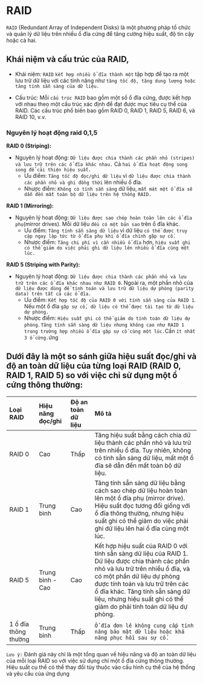 # RAID 

`RAID` (Redundant Array of Independent Disks) là một phương pháp tổ chức và quản lý dữ liệu trên nhiều ổ đĩa cứng để tăng cường hiệu suất, độ tin cậy hoặc cả hai.

## Khái niệm và cấu trúc của RAID,

- Khái niệm: `RAID` `kết hợp nhiều ổ đĩa thành một` tập hợp để tạo ra một lưu trữ dữ liệu với các tính năng như `tăng tốc độ, tăng dung lượng hoặc tăng tính sẵn sàng của dữ liệu.`

- Cấu trúc: Mỗi `cấu trúc RAID` bao gồm một số ổ đĩa cứng, được kết hợp với nhau theo một cấu trúc xác định để đạt được mục tiêu cụ thể của RAID. Các cấu trúc phổ biến bao gồm RAID 0, RAID 1, RAID 5, RAID 6, và RAID 10, v.v.

### Nguyên lý hoạt động raid 0,1,5

**RAID 0 (Striping):**

- Nguyên lý hoạt động: `Dữ liệu được chia thành các phần nhỏ (stripes) và lưu trữ trên các ổ đĩa khác nhau.` Cả `hai ổ đĩa hoạt động song song để cải thiện hiệu suất.`
  - Ưu điểm: `Tăng tốc độ đọc/ghi dữ liệu` vì `dữ liệu được chia thành các phần nhỏ và ghi đồng thời` lên nhiều ổ đĩa.
  - Nhược điểm: `Không có tính sẵn sàng` dữ liệu, `mất mát một ổ đĩa sẽ dẫn đến mất toàn bộ dữ liệu trên hệ thống RAID.`

**RAID 1 (Mirroring):**

- Nguyên lý hoạt động: `Dữ liệu được sao chép hoàn toàn lên các ổ đĩa phụ`(mirror drives). Mỗi dữ liệu `đều có một bản sao` trên ổ đĩa khác.
  - Ưu điểm: `Tăng tính sẵn sàng dữ liệu` vì dữ liệu `có thể được truy cập ngay lập tức từ ổ đĩa phụ khi ổ đĩa chính gặp sự cố.`
  - Nhược điểm: `Tăng chi phí vì cần nhiều ổ đĩa` hơn, `hiệu suất ghi có thể giảm do việc phải ghi dữ liệu lên nhiều ổ đĩa cùng một lúc.`

**RAID 5 (Striping with Parity):**

- Nguyên lý hoạt động: `Dữ liệu được chia thành các phần nhỏ và lưu trữ trên các ổ đĩa khác nhau như RAID 0`. Ngoài ra, một phần nhỏ của `dữ liệu được dùng để tính toán và lưu trữ dữ liệu dự phòng (parity data) trên tất cả các ổ đĩa.`
  - Ưu điểm: `Kết hợp tốc độ của RAID 0 với tính sẵn sàng của RAID 1`. Nếu một ổ đĩa `gặp sự cố, dữ liệu có thể được tái tạo từ dữ liệu dự phòng.`
  - Nhược điểm: `Hiệu suất ghi có thể giảm do tính toán dữ liệu dự phòng`. `Tăng tính sẵn sàng dữ liệu nhưng không cao như RAID 1 trong trường hợp nhiều ổ đĩa gặp sự cố cùng một lúc.`Cần `ít nhất 3 ổ cứng.`ứng

## Dưới đây là một so sánh giữa hiệu suất đọc/ghi và độ an toàn dữ liệu của từng loại RAID (RAID 0, RAID 1, RAID 5) so với việc chỉ sử dụng một ổ cứng thông thường:

|Loại RAID|Hiệu năng đọc/ghi|Độ an toàn dữ liệu	|Mô tả          |
|:--------|:----------------|:------------------|:--------------|
|RAID 0	  |Cao|Thấp	|Tăng hiệu suất bằng cách chia dữ liệu thành các phần nhỏ và lưu trữ trên nhiều ổ đĩa. Tuy nhiên, không có tính sẵn sàng dữ liệu, mất một ổ đĩa sẽ dẫn đến mất toàn bộ dữ liệu.
|RAID 1	|Trung bình	|Cao|Tăng tính sẵn sàng dữ liệu bằng cách sao chép dữ liệu hoàn toàn lên một ổ đĩa phụ (mirror drive). Hiệu suất đọc tương đối giống với ổ đĩa thông thường, nhưng hiệu suất ghi có thể giảm do việc phải ghi dữ liệu lên hai ổ đĩa cùng một lúc.
|RAID 5	|Trung bình - Cao	|Cao	|Kết hợp hiệu suất của RAID 0 với tính sẵn sàng dữ liệu của RAID 1. Dữ liệu được chia thành các phần nhỏ và lưu trữ trên nhiều ổ đĩa, và có một phần dữ liệu dự phòng được tính toán và lưu trữ trên các ổ đĩa khác. Tăng tính sẵn sàng dữ liệu, nhưng hiệu suất ghi có thể giảm do phải tính toán dữ liệu dự phòng.
|1 ổ đĩa thông thường	|Trung bình	|Thấp	|`Ổ đĩa đơn lẻ không cung cấp tính năng bảo mật dữ liệu hoặc khả năng phục hồi sau sự cố.`

`Lưu ý:` Đánh giá này chỉ là một tổng quan về hiệu năng và độ an toàn dữ liệu của mỗi loại RAID so với việc sử dụng chỉ một ổ đĩa cứng thông thường. Hiệu suất cụ thể có thể thay đổi tùy thuộc vào cấu hình cụ thể của hệ thống và yêu cầu của ứng dụng